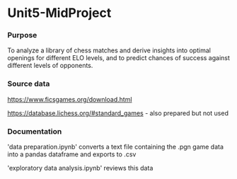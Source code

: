 # Unit5-MidProject

### Purpose

To analyze a library of chess matches and derive insights into optimal openings for different ELO levels, and to predict chances of success against different levels of opponents.

### Source data

https://www.ficsgames.org/download.html

https://database.lichess.org/#standard_games - also prepared but not used


### Documentation

'data preparation.ipynb' converts a text file containing the .pgn game data into a pandas dataframe and exports to .csv

'exploratory data analysis.ipynb' reviews this data

### 